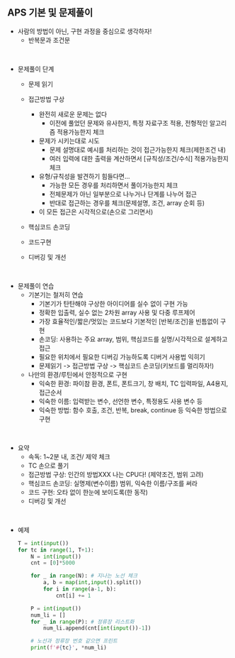 ## APS 기본 및 문제풀이

- 사람의 방법이 아닌, 구현 과정을 중심으로 생각하자!
    - 반복문과 조건문

</br>

- 문제풀이 단계
    - 문제 읽기
    - 접근방법 구상
        - 완전히 새로운 문제는 없다
            - 이전에 풀었던 문제와 유사한지, 특정 자료구조 적용, 전형적인 알고리즘 적용가능한지 체크
        - 문제가 시키는대로 시도
            - 문제 설명대로 예시를 처리하는 것이 접근가능한지 체크(제한조건 내)
            - 여러 입력에 대한 출력을 계산하면서 [규칙성/조건/수식] 적용가능한지 체크
        - 유형/규칙성을 발견하기 힘들다면...
            - 가능한 모든 경우를 처리하면서 풀이가능한지 체크
            - 전체문제가 아닌 일부분으로 나누거나 단계를 나누어 접근
            - 반대로 접근하는 경우를 체크(문제설명, 조건, array 순회 등)
        - 이 모든 접근은 시각적으로(손으로 그리면서)

    - 핵심코드 손코딩
    - 코드구현
    - 디버깅 및 개선

</br>

- 문제풀이 연습
    - 기본기는 철저히 연습
        - 기본기가 탄탄해야 구상한 아이디어를 실수 없이 구현 가능
        - 정확한 입출력, 실수 없는 2차원 array 사용 및 다중 루프제어
        - 가장 효율적인/짧은/멋있는 코드보다 기본적인 [반복/조건]을 빈틈없이 구현
        - 손코딩: 사용하는 주요 array, 범위, 핵심코드를 실명/시각적으로 설계하고 접근
        - 필요한 위치에서 필요한 디버깅 가능하도록 디버거 사용법 익히기
        - 문제읽기 -> 접근방법 구상 -> 핵심코드 손코딩(키보드를 멀리하자!)
    - 나만의 환경/루틴에서 안정적으로 구현
        - 익숙한 환경: 파이참 환경, 폰트, 폰트크기, 창 배치, TC 입력파일, A4용지, 접근순서
        - 익숙한 이름: 입력받는 변수, 선언한 변수, 특정용도 사용 변수 등
        - 익숙한 방법: 함수 호출, 조건, 반복, break, continue 등 익숙한 방법으로 구현

</br>

- 요약
    - 속독: 1~2분 내, 조건/ 제약 체크
    -  TC 손으로 풀기
    - 접근방법 구상: 인간의 방법XXX 나는 CPU다! (제약조건, 범위 고려)
    -  핵심코드 손코딩: 실명제(변수이름) 범위, 익숙한 이름/구조를 써라
    -  코드 구현: 오타 없이 한눈에 보이도록(한 동작)
    -  디버깅 및 개선

</br>

- 예제

    ```python
    T = int(input())
    for tc in range(1, T+1):
        N = int(input())
        cnt = [0]*5000

        for _ in range(N): # 지나는 노선 체크
            a, b = map(int,input().split())
            for i in range(a-1, b):
                cnt[i] += 1

        P = int(input())
        num_li = []
        for _ in range(P): # 정류장 리스트화
            num_li.append(cnt[int(input())-1])

        # 노선과 정류장 번호 같으면 프린트
        print(f'#{tc}', *num_li)
    ```